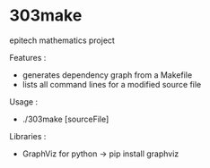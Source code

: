 303make
=======

epitech mathematics project

Features :
* generates dependency graph from a Makefile
* lists all command lines for a modified source file

Usage :
* ./303make [sourceFile]

Libraries :
* GraphViz for python -> pip install graphviz